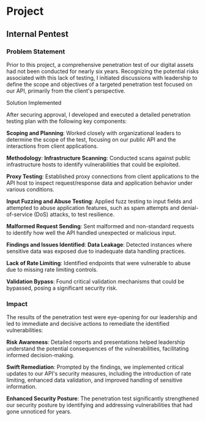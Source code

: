 # Project

## Internal Pentest

### Problem Statement

Prior to this project, a comprehensive penetration test of our digital assets had not been conducted for nearly six years. Recognizing the potential risks associated with this lack of testing, I initiated discussions with leadership to define the scope and objectives of a targeted penetration test focused on our API, primarily from the client's perspective.

Solution Implemented

After securing approval, I developed and executed a detailed penetration testing plan with the following key components:

**Scoping and Planning**: Worked closely with organizational leaders to determine the scope of the test, focusing on our public API and the interactions from client applications.
    
**Methodology**:
**Infrastructure Scanning**: Conducted scans against public infrastructure hosts to identify vulnerabilities that could be exploited.
        
**Proxy Testing**: Established proxy connections from client applications to the API host to inspect request/response data and application behavior under various conditions.
        
**Input Fuzzing and Abuse Testing**: Applied fuzz testing to input fields and attempted to abuse application features, such as spam attempts and denial-of-service (DoS) attacks, to test resilience.
        
**Malformed Request Sending**: Sent malformed and non-standard requests to identify how well the API handled unexpected or malicious input.
    
**Findings and Issues Identified**:
**Data Leakage**: Detected instances where sensitive data was exposed due to inadequate data handling practices.
        
**Lack of Rate Limiting**: Identified endpoints that were vulnerable to abuse due to missing rate limiting controls.
        
**Validation Bypass**: Found critical validation mechanisms that could be bypassed, posing a significant security risk.

### Impact

The results of the penetration test were eye-opening for our leadership and led to immediate and decisive actions to remediate the identified vulnerabilities:

**Risk Awareness**: Detailed reports and presentations helped leadership understand the potential consequences of the vulnerabilities, facilitating informed decision-making.
    
**Swift Remediation**: Prompted by the findings, we implemented critical updates to our API's security measures, including the introduction of rate limiting, enhanced data validation, and improved handling of sensitive information.
    
**Enhanced Security Posture**: The penetration test significantly strengthened our security posture by identifying and addressing vulnerabilities that had gone unnoticed for years.